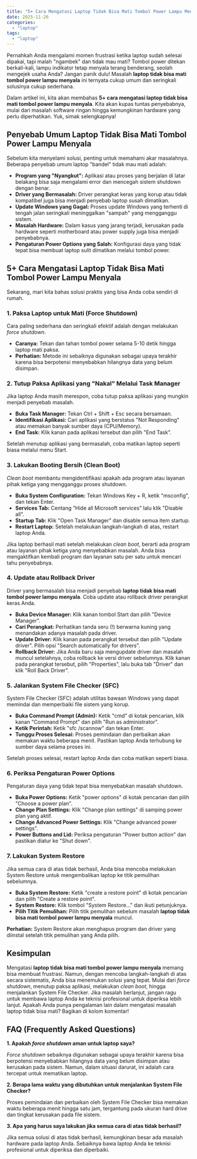 ```yaml
---
title: "5+ Cara Mengatasi Laptop Tidak Bisa Mati Tombol Power Lampu Menyala"
date: 2025-11-26
categories: 
  - "laptop"
tags: 
  - "laptop"
---
```


Pernahkah Anda mengalami momen frustrasi ketika laptop sudah selesai dipakai, tapi malah "ngambek" dan tidak mau mati? Tombol power ditekan berkali-kali, lampu indikator tetap menyala terang benderang, seolah mengejek usaha Anda? Jangan panik dulu! Masalah **laptop tidak bisa mati tombol power lampu menyala** ini ternyata cukup umum dan seringkali solusinya cukup sederhana.

Dalam artikel ini, kita akan membahas **5+ cara mengatasi laptop tidak bisa mati tombol power lampu menyala**. Kita akan kupas tuntas penyebabnya, mulai dari masalah software ringan hingga kemungkinan hardware yang perlu diperhatikan. Yuk, simak selengkapnya!

## Penyebab Umum Laptop Tidak Bisa Mati Tombol Power Lampu Menyala

Sebelum kita menyelami solusi, penting untuk memahami akar masalahnya. Beberapa penyebab umum laptop "bandel" tidak mau mati adalah:

- **Program yang "Nyangkut":** Aplikasi atau proses yang berjalan di latar belakang bisa saja mengalami error dan mencegah sistem shutdown dengan benar.
- **Driver yang Bermasalah:** Driver perangkat keras yang korup atau tidak kompatibel juga bisa menjadi penyebab laptop susah dimatikan.
- **Update Windows yang Gagal:** Proses update Windows yang terhenti di tengah jalan seringkali meninggalkan "sampah" yang mengganggu sistem.
- **Masalah Hardware:** Dalam kasus yang jarang terjadi, kerusakan pada hardware seperti motherboard atau power supply juga bisa menjadi penyebabnya.
- **Pengaturan Power Options yang Salah:** Konfigurasi daya yang tidak tepat bisa membuat laptop sulit dimatikan melalui tombol power.

## 5+ Cara Mengatasi Laptop Tidak Bisa Mati Tombol Power Lampu Menyala

Sekarang, mari kita bahas solusi praktis yang bisa Anda coba sendiri di rumah.

### 1\. Paksa Laptop untuk Mati (Force Shutdown)

Cara paling sederhana dan seringkali efektif adalah dengan melakukan _force shutdown_.

- **Caranya:** Tekan dan tahan tombol power selama 5-10 detik hingga laptop mati paksa.
- **Perhatian:** Metode ini sebaiknya digunakan sebagai upaya terakhir karena bisa berpotensi menyebabkan hilangnya data yang belum disimpan.

### 2\. Tutup Paksa Aplikasi yang "Nakal" Melalui Task Manager

Jika laptop Anda masih merespon, coba tutup paksa aplikasi yang mungkin menjadi penyebab masalah.

- **Buka Task Manager:** Tekan Ctrl + Shift + Esc secara bersamaan.
- **Identifikasi Aplikasi:** Cari aplikasi yang berstatus "Not Responding" atau memakan banyak sumber daya (CPU/Memory).
- **End Task:** Klik kanan pada aplikasi tersebut dan pilih "End Task".

Setelah menutup aplikasi yang bermasalah, coba matikan laptop seperti biasa melalui menu Start.

### 3\. Lakukan Booting Bersih (Clean Boot)

_Clean boot_ membantu mengidentifikasi apakah ada program atau layanan pihak ketiga yang mengganggu proses shutdown.

- **Buka System Configuration:** Tekan Windows Key + R, ketik "msconfig", dan tekan Enter.
- **Services Tab:** Centang "Hide all Microsoft services" lalu klik "Disable all".
- **Startup Tab:** Klik "Open Task Manager" dan disable semua item startup.
- **Restart Laptop:** Setelah melakukan langkah-langkah di atas, restart laptop Anda.

Jika laptop berhasil mati setelah melakukan _clean boot_, berarti ada program atau layanan pihak ketiga yang menyebabkan masalah. Anda bisa mengaktifkan kembali program dan layanan satu per satu untuk mencari tahu penyebabnya.

### 4\. Update atau Rollback Driver

Driver yang bermasalah bisa menjadi penyebab **laptop tidak bisa mati tombol power lampu menyala**. Coba update atau rollback driver perangkat keras Anda.

- **Buka Device Manager:** Klik kanan tombol Start dan pilih "Device Manager".
- **Cari Perangkat:** Perhatikan tanda seru (!) berwarna kuning yang menandakan adanya masalah pada driver.
- **Update Driver:** Klik kanan pada perangkat tersebut dan pilih "Update driver". Pilih opsi "Search automatically for drivers".
- **Rollback Driver:** Jika Anda baru saja mengupdate driver dan masalah muncul setelahnya, coba rollback ke versi driver sebelumnya. Klik kanan pada perangkat tersebut, pilih "Properties", lalu buka tab "Driver" dan klik "Roll Back Driver".

### 5\. Jalankan System File Checker (SFC)

System File Checker (SFC) adalah utilitas bawaan Windows yang dapat memindai dan memperbaiki file sistem yang korup.

- **Buka Command Prompt (Admin):** Ketik "cmd" di kotak pencarian, klik kanan "Command Prompt" dan pilih "Run as administrator".
- **Ketik Perintah:** Ketik "sfc /scannow" dan tekan Enter.
- **Tunggu Proses Selesai:** Proses pemindaian dan perbaikan akan memakan waktu beberapa menit. Pastikan laptop Anda terhubung ke sumber daya selama proses ini.

Setelah proses selesai, restart laptop Anda dan coba matikan seperti biasa.

### 6\. Periksa Pengaturan Power Options

Pengaturan daya yang tidak tepat bisa menyebabkan masalah shutdown.

- **Buka Power Options:** Ketik "power options" di kotak pencarian dan pilih "Choose a power plan".
- **Change Plan Settings:** Klik "Change plan settings" di samping power plan yang aktif.
- **Change Advanced Power Settings:** Klik "Change advanced power settings".
- **Power Buttons and Lid:** Periksa pengaturan "Power button action" dan pastikan diatur ke "Shut down".

### 7\. Lakukan System Restore

Jika semua cara di atas tidak berhasil, Anda bisa mencoba melakukan System Restore untuk mengembalikan laptop ke titik pemulihan sebelumnya.

- **Buka System Restore:** Ketik "create a restore point" di kotak pencarian dan pilih "Create a restore point".
- **System Restore:** Klik tombol "System Restore..." dan ikuti petunjuknya.
- **Pilih Titik Pemulihan:** Pilih titik pemulihan sebelum masalah **laptop tidak bisa mati tombol power lampu menyala** muncul.

**Perhatian:** System Restore akan menghapus program dan driver yang diinstal setelah titik pemulihan yang Anda pilih.

## Kesimpulan

Mengatasi **laptop tidak bisa mati tombol power lampu menyala** memang bisa membuat frustrasi. Namun, dengan mencoba langkah-langkah di atas secara sistematis, Anda bisa menemukan solusi yang tepat. Mulai dari _force shutdown_, menutup paksa aplikasi, melakukan _clean boot_, hingga menjalankan System File Checker. Jika masalah berlanjut, jangan ragu untuk membawa laptop Anda ke teknisi profesional untuk diperiksa lebih lanjut. Apakah Anda punya pengalaman lain dalam mengatasi masalah laptop tidak bisa mati? Bagikan di kolom komentar!

## FAQ (Frequently Asked Questions)

**1\. Apakah _force shutdown_ aman untuk laptop saya?**

_Force shutdown_ sebaiknya digunakan sebagai upaya terakhir karena bisa berpotensi menyebabkan hilangnya data yang belum disimpan atau kerusakan pada sistem. Namun, dalam situasi darurat, ini adalah cara tercepat untuk mematikan laptop.

**2\. Berapa lama waktu yang dibutuhkan untuk menjalankan System File Checker?**

Proses pemindaian dan perbaikan oleh System File Checker bisa memakan waktu beberapa menit hingga satu jam, tergantung pada ukuran hard drive dan tingkat kerusakan pada file sistem.

**3\. Apa yang harus saya lakukan jika semua cara di atas tidak berhasil?**

Jika semua solusi di atas tidak berhasil, kemungkinan besar ada masalah hardware pada laptop Anda. Sebaiknya bawa laptop Anda ke teknisi profesional untuk diperiksa dan diperbaiki.
